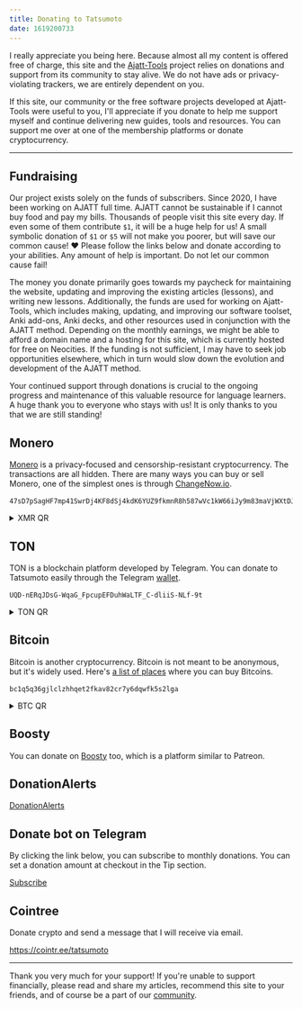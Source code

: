 ```yaml
---
title: Donating to Tatsumoto
date: 1619200733
---
```


I really appreciate you being here.
Because almost all my content is offered free of charge,
this site and the
[Ajatt-Tools](https://github.com/Ajatt-Tools)
project relies on donations and support from its community to stay alive.
We do not have ads or privacy-violating trackers, we are entirely dependent on you.

If this site,
our community
or the free software projects developed at Ajatt-Tools were useful to you,
I'll appreciate if you donate to help me support myself
and continue delivering new guides, tools and resources.
You can support me over at one of the membership platforms or donate cryptocurrency.

****

## Fundraising

Our project exists solely on the funds of subscribers.
Since 2020, I have been working on AJATT full time.
AJATT cannot be sustainable if I cannot buy food and pay my bills.
Thousands of people visit this site every day.
If even some of them contribute `$1`, it will be a huge help for us!
A small symbolic donation of `$1` or `$5` will not make you poorer,
but will save our common cause!
❤️  Please follow the links below and donate according to your abilities.
Any amount of help is important.
Do not let our common cause fail!

The money you donate primarily goes towards my paycheck for maintaining the website,
updating and improving the existing articles (lessons),
and writing new lessons.
Additionally,
the funds are used for working on Ajatt-Tools,
which includes making, updating, and improving
our software toolset, Anki add-ons, Anki decks,
and other resources used in conjunction with the AJATT method.
Depending on the monthly earnings, we might be able to afford a domain name and
a hosting for this site,
which is currently hosted for free on Neocities.
If the funding is not sufficient,
I may have to seek job opportunities elsewhere,
which in turn would slow down the evolution and development of the AJATT method.

Your continued support through donations is crucial to the ongoing progress
and maintenance of this valuable resource for language learners.
A huge thank you to everyone who stays with us!
It is only thanks to you that we are still standing!

## Monero

[Monero](https://www.getmonero.org/)
is a privacy-focused and censorship-resistant cryptocurrency.
The transactions are all hidden.
There are many ways you can buy or sell Monero, one of the simplest ones is through
[ChangeNow.io](https://changenow.io/).

```
47sD7pSagHF7mp41SwrDj4KF8dSj4kdK6YUZ9fkmnR8h587wVc1kW66iJy9m83maVjWXtDJxmCVxdieMyGZNFHZ2Fifrbr5
```

<details>
<summary>XMR QR</summary>
<p align="center"><img alt="XMR QR" src="img/xmr_qr.png"></p>
</details>

## TON

TON is a blockchain platform developed by Telegram.
You can donate to Tatsumoto easily through the Telegram [wallet](https://t.me/wallet).

```
UQD-nERqJDsG-WqaG_FpcupEFDuhWaLTF_C-dliiS-NLf-9t
```

<details>
<summary>TON QR</summary>
<p align="center"><img src="img/ton_qr.webp" alt="TON QR"></p>
</details>

## Bitcoin

Bitcoin is another cryptocurrency.
Bitcoin is not meant to be anonymous, but it's widely used.
Here's
[a list of places](https://wiki.installgentoo.com/wiki/Cryptocurrency#Where_You_Can_Buy)
where you can buy Bitcoins.

```
bc1q5q36gjlclzhhqet2fkav82cr7y6dqwfk5s2lga
```

<details>
<summary>BTC QR</summary>
<p align="center"><img alt="BTC QR" src="img/btc_qr.png"></p>
</details>

## Boosty

You can donate on
[Boosty](https://boosty.to/tatsumoto/donate)
too, which is a platform similar to Patreon.

## DonationAlerts

<a target="_blank" class="md-button donationalerts" href="https://www.donationalerts.com/r/tatsumoto">DonationAlerts</a>

## Donate bot on Telegram

By clicking the link below,
you can subscribe to monthly donations.
You can set a donation amount at checkout in the Tip section.

<a target="_blank" class="md-button telegram" href="https://t.me/ajatt_tools/348">Subscribe</a>

## Cointree

Donate crypto and send a message that I will receive via email.

https://cointr.ee/tatsumoto

<!-- Deprecated methods

## Liberapay

Liberapay is a recurrent donations platform.
Liberapay does not take a cut of payments.

<a target="_blank" class="md-button lp" href="https://liberapay.com/Tatsumoto/donate">Donate using Liberapay</a>

## Patreon

You can support me over at Patreon by clicking the button below.

<a target="_blank" class="md-button patreon" href="https://www.patreon.com/bePatron?u=43555128">Become a patron</a>

/Deprecated methods -->

****

Thank you very much for your support!
If you're unable to support financially,
please read and share my articles,
recommend this site to your friends,
and of course be a part of our [community](join-our-community.html).
